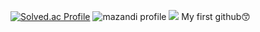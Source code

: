 [![Solved.ac Profile](http://mazassumnida.wtf/api/v2/generate_badge?boj=qq221qq)](https://solved.ac/qq221qq/)
![mazandi profile](http://mazandi.herokuapp.com/api?handle={qq221qq}&theme=dark)
<img src="http://mazandi.herokuapp.com/api?handle={qq221qq}&theme=warm"/>
My first github😙 
